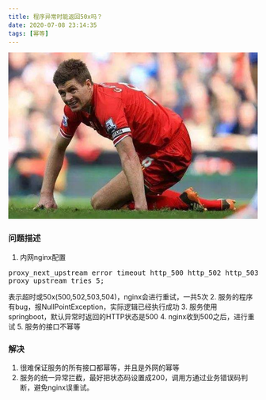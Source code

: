 ```yaml
---
title: 程序异常时能返回50x吗？
date: 2020-07-08 23:14:35
tags: [幂等]
---
```


![](photo/Gerrard_2.jpeg)

### 问题描述

1. 内网nginx配置
<pre>
proxy_next_upstream error timeout http_500 http_502 http_503 http_504;
proxy_upstream_tries 5;
</pre>
表示超时或50x(500,502,503,504)，nginx会进行重试，一共5次
2. 服务的程序有bug，报NullPointException，实际逻辑已经执行成功
3. 服务使用springboot，默认异常时返回的HTTP状态是500
4. nginx收到500之后，进行重试
5. 服务的接口不幂等

### 解决
1. 很难保证服务的所有接口都幂等，并且是外网的幂等
2. 服务的统一异常拦截，最好把状态码设置成200，调用方通过业务错误码判断，避免nginx误重试。



   

   

   

   

   